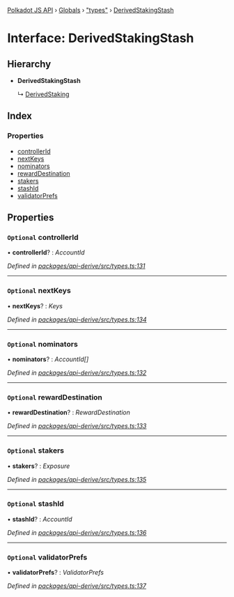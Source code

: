 [Polkadot JS API](../README.md) › [Globals](../globals.md) › ["types"](../modules/_types_.md) › [DerivedStakingStash](_types_.derivedstakingstash.md)

# Interface: DerivedStakingStash

## Hierarchy

* **DerivedStakingStash**

  ↳ [DerivedStaking](_types_.derivedstaking.md)

## Index

### Properties

* [controllerId](_types_.derivedstakingstash.md#optional-controllerid)
* [nextKeys](_types_.derivedstakingstash.md#optional-nextkeys)
* [nominators](_types_.derivedstakingstash.md#optional-nominators)
* [rewardDestination](_types_.derivedstakingstash.md#optional-rewarddestination)
* [stakers](_types_.derivedstakingstash.md#optional-stakers)
* [stashId](_types_.derivedstakingstash.md#optional-stashid)
* [validatorPrefs](_types_.derivedstakingstash.md#optional-validatorprefs)

## Properties

### `Optional` controllerId

• **controllerId**? : *AccountId*

*Defined in [packages/api-derive/src/types.ts:131](https://github.com/polkadot-js/api/blob/33fd1b1c78/packages/api-derive/src/types.ts#L131)*

___

### `Optional` nextKeys

• **nextKeys**? : *Keys*

*Defined in [packages/api-derive/src/types.ts:134](https://github.com/polkadot-js/api/blob/33fd1b1c78/packages/api-derive/src/types.ts#L134)*

___

### `Optional` nominators

• **nominators**? : *AccountId[]*

*Defined in [packages/api-derive/src/types.ts:132](https://github.com/polkadot-js/api/blob/33fd1b1c78/packages/api-derive/src/types.ts#L132)*

___

### `Optional` rewardDestination

• **rewardDestination**? : *RewardDestination*

*Defined in [packages/api-derive/src/types.ts:133](https://github.com/polkadot-js/api/blob/33fd1b1c78/packages/api-derive/src/types.ts#L133)*

___

### `Optional` stakers

• **stakers**? : *Exposure*

*Defined in [packages/api-derive/src/types.ts:135](https://github.com/polkadot-js/api/blob/33fd1b1c78/packages/api-derive/src/types.ts#L135)*

___

### `Optional` stashId

• **stashId**? : *AccountId*

*Defined in [packages/api-derive/src/types.ts:136](https://github.com/polkadot-js/api/blob/33fd1b1c78/packages/api-derive/src/types.ts#L136)*

___

### `Optional` validatorPrefs

• **validatorPrefs**? : *ValidatorPrefs*

*Defined in [packages/api-derive/src/types.ts:137](https://github.com/polkadot-js/api/blob/33fd1b1c78/packages/api-derive/src/types.ts#L137)*
